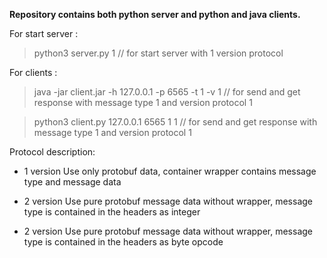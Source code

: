 
**Repository contains both python server and python and java clients.**

For start server :

> python3 server.py 1 // for start server with 1 version protocol

For clients :

> java -jar client.jar -h 127.0.0.1 -p 6565 -t 1 -v 1 // for send and get response with message type 1 and version protocol 1

> python3 client.py 127.0.0.1 6565 1 1 // for send and get response with message type 1 and version protocol 1


Protocol description:

- 1 version
Use only protobuf data, container wrapper contains message type and message data

- 2 version
Use pure protobuf message data without wrapper, message type is contained in the headers as integer


- 2 version
Use pure protobuf message data without wrapper, message type is contained in the headers as byte opcode
